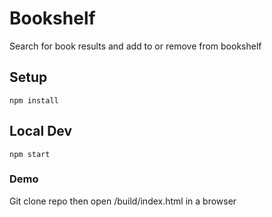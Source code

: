 # Bookshelf
Search for book results and add to or remove from bookshelf

## Setup
`npm install`

## Local Dev
`npm start`

### Demo
Git clone repo then open /build/index.html in a browser
